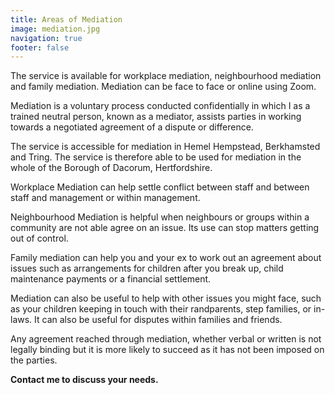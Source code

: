 ```yaml
---
title: Areas of Mediation
image: mediation.jpg
navigation: true
footer: false
---
```

The service is available for workplace mediation, neighbourhood mediation and family mediation. Mediation can be face to face or online using Zoom.

Mediation is a voluntary process conducted confidentially in which I as a trained neutral person, known as a mediator, assists parties in working towards a negotiated agreement of a dispute or difference.

The service is accessible for mediation in Hemel Hempstead, Berkhamsted and Tring. The service is therefore able to be used for mediation in the whole of the Borough of Dacorum, Hertfordshire.

Workplace Mediation can help settle conflict between staff and between staff and management or within management.

Neighbourhood Mediation is helpful when neighbours or groups within a community are not able agree on an issue. Its use can stop matters getting out of control.

Family mediation can help you and your ex to work out an agreement about issues such as arrangements for children after you break up, child maintenance payments or a financial settlement.

Mediation can also be useful to help with other issues you might face, such as your children keeping in touch with their randparents, step families, or in-laws. It can also be useful for disputes within families and friends.

Any agreement reached through mediation, whether verbal or written is not legally binding but it is more likely to succeed as it has not been imposed on the parties.

**Contact me to discuss your needs.**